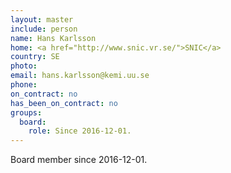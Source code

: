 ```yaml
---
layout: master
include: person
name: Hans Karlsson
home: <a href="http://www.snic.vr.se/">SNIC</a>
country: SE
photo:
email: hans.karlsson@kemi.uu.se
phone:
on_contract: no
has_been_on_contract: no
groups:
  board:
    role: Since 2016-12-01.
---
```

Board member since 2016-12-01.

